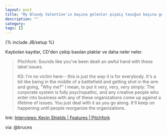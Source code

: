 ```yaml
---
layout: post
title: "My Bloody Valentine'ın başına gelenler pişmiş tavuğun başına gelmemiş(mi)dir --> Interviews  Kevin Shields"
description: ""
category: 
tags: []
---
```

{% include JB/setup %}

Kaybolan kayıtlar, CD'den çekip basılan plaklar ve daha neler neler.

> Pitchfork: Sounds like you've been dealt an awful hand with these label issues.
> 
> KS: I'm no victim here-- this is just the way it is for everybody. It's a bit like being in the middle of a battlefield and getting shot in the arm and going, "Why me?" I mean, to put it very, very, very simply: The corporate system is fully psychopathic, and any creative people who enter into business with any of these organizations come up against a lifetime of issues. You just deal with it as you go along. It'll keep on happening until people reorganize the organizations.

link: [Interviews: Kevin Shields | Features | Pitchfork](http://pitchfork.com/features/interviews/8809-kevin-shields/)

via: @bruces